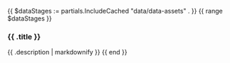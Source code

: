{{ $dataStages := partials.IncludeCached "data/data-assets" . }}
{{ range $dataStages }}
### {{ .title }}

{{ .description | markdownify }}
{{ end }}
